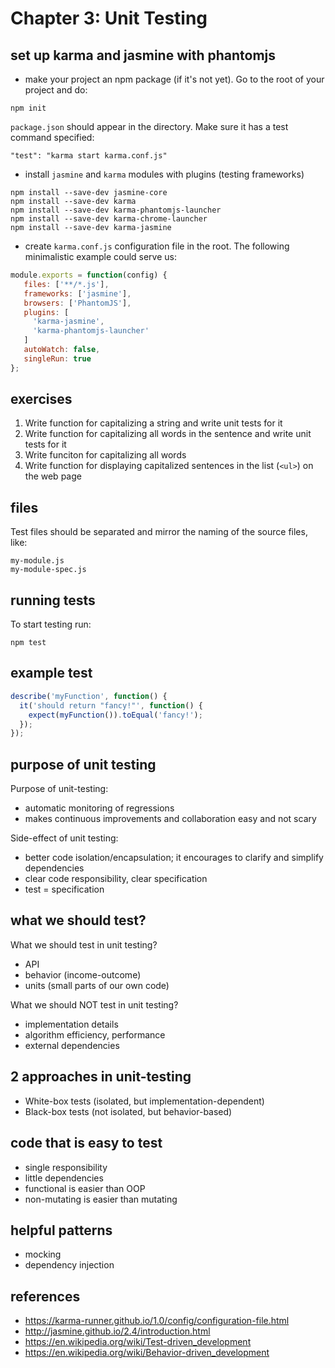 # Chapter 3: Unit Testing

## set up karma and jasmine with phantomjs

* make your project an npm package (if it's not yet). Go to the root of your project and do:

```
npm init
```

`package.json` should appear in the directory. Make sure it has a test command specified:

`"test": "karma start karma.conf.js"`

* install `jasmine` and `karma` modules with plugins (testing frameworks)

```
npm install --save-dev jasmine-core
npm install --save-dev karma
npm install --save-dev karma-phantomjs-launcher
npm install --save-dev karma-chrome-launcher
npm install --save-dev karma-jasmine
```

* create `karma.conf.js` configuration file in the root. The following minimalistic example could serve us:

```javascript
module.exports = function(config) {
   files: ['**/*.js'],
   frameworks: ['jasmine'],
   browsers: ['PhantomJS'],
   plugins: [
     'karma-jasmine',
     'karma-phantomjs-launcher'
   ]
   autoWatch: false,
   singleRun: true
};
```

## exercises

1. Write function for capitalizing a string and write unit tests for it
2. Write function for capitalizing all words in the sentence and write unit tests for it
3. Write funciton for capitalizing all words 
4. Write function for displaying capitalized sentences in the list (`<ul>`) on the web page

## files

Test files should be separated and mirror the naming of the source files, like:
```
my-module.js
my-module-spec.js
```

## running tests

To start testing run:

```
npm test
```

## example test

```javascript
describe('myFunction', function() {
  it('should return "fancy!"', function() {
    expect(myFunction()).toEqual('fancy!');
  });
});

```

## purpose of unit testing

Purpose of unit-testing:
- automatic monitoring of regressions
- makes continuous improvements and collaboration easy and not scary

Side-effect of unit testing:
- better code isolation/encapsulation; it encourages to clarify and simplify dependencies
- clear code responsibility, clear specification
- test = specification 

## what we should test?

What we should test in unit testing?
- API
- behavior (income-outcome)
- units (small parts of our own code)

What we should NOT test in unit testing?
- implementation details
- algorithm efficiency, performance
- external dependencies

## 2 approaches in unit-testing

- White-box tests (isolated, but implementation-dependent)
- Black-box tests (not isolated, but behavior-based)

## code that is easy to test

- single responsibility
- little dependencies
- functional is easier than OOP
- non-mutating is easier than mutating

## helpful patterns
- mocking
- dependency injection

## references

* https://karma-runner.github.io/1.0/config/configuration-file.html
* http://jasmine.github.io/2.4/introduction.html
* https://en.wikipedia.org/wiki/Test-driven_development
* https://en.wikipedia.org/wiki/Behavior-driven_development
